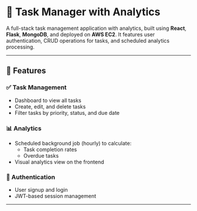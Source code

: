 # 📝 Task Manager with Analytics

A full-stack task management application with analytics, built using **React**, **Flask**, **MongoDB**, and deployed on **AWS EC2**. It features user authentication, CRUD operations for tasks, and scheduled analytics processing.

---

## 🚀 Features

### ✅ Task Management
- Dashboard to view all tasks
- Create, edit, and delete tasks
- Filter tasks by priority, status, and due date

### 📊 Analytics
- Scheduled background job (hourly) to calculate:
  - Task completion rates
  - Overdue tasks
- Visual analytics view on the frontend

### 🔐 Authentication
- User signup and login
- JWT-based session management

---



